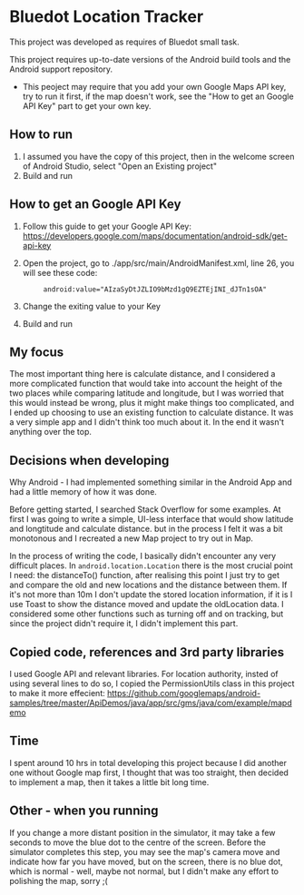 # Bluedot Location Tracker

This project was developed as requires of Bluedot small task.

This project requires up-to-date versions of the Android build tools and the Android support repository.
* This peoject may require that you add your own Google Maps API key, try to run it first, if the map doesn't work, see the "How to get an Google API Key" part to get your own key.

## How to run

1. I assumed you have the copy of this project, then in the welcome screen of Android Studio, select "Open an Existing project"
2. Build and run

## How to get an Google API Key

1. Follow this guide to get your Google API Key: https://developers.google.com/maps/documentation/android-sdk/get-api-key
2. Open the project, go to ./app/src/main/AndroidManifest.xml, line 26, you will see these code:
            
            android:value="AIzaSyDtJZLIO9bMzd1gQ9EZTEjINI_dJTn1sOA"
            
3. Change the exiting value to your Key
4. Build and run

## My focus

The most important thing here is calculate distance, and I considered a more complicated function that would take into account the height of the two places while comparing latitude and longitude, but I was worried that this would instead be wrong, plus it might make things too complicated, and I ended up choosing to use an existing function to calculate distance.
It was a very simple app and I didn't think too much about it. In the end it wasn't anything over the top.

## Decisions when developing

Why Android - I had implemented something similar in the Android App and had a little memory of how it was done.

Before getting started, I searched Stack Overflow for some examples.
At first I was going to write a simple, UI-less interface that would show latitude and longtitude and calculate distance. but in the process I felt it was a bit monotonous and I recreated a new Map project to try out in Map.

In the process of writing the code, I basically didn't encounter any very difficult places. In `android.location.Location` there is the most crucial point I need: the distanceTo() function, after realising this point I just try to get and compare the old and new locations and the distance between them. If it's not more than 10m I don't update the stored location information, if it is I use Toast to show the distance moved and update the oldLocation data.
I considered some other functions such as turning off and on tracking, but since the project didn't require it, I didn't implement this part.

## Copied code, references and 3rd party libraries

I used Google API and relevant libraries.
For location authority, insted of using several lines to do so, I copied the PermissionUtils class in this project to make it more effecient: https://github.com/googlemaps/android-samples/tree/master/ApiDemos/java/app/src/gms/java/com/example/mapdemo

## Time
I spent around 10 hrs in total developing this project because I did another one without Google map first, I thought that was too straight, then decided to implement a map, then it takes a little bit long time.

## Other - when you running

If you change a more distant position in the simulator, it may take a few seconds to move the blue dot to the centre of the screen. Before the simulator completes this step, you may see the map's camera move and indicate how far you have moved, but on the screen, there is no blue dot, which is normal - well, maybe not normal, but I didn't make any effort to polishing the map, sorry ;(
